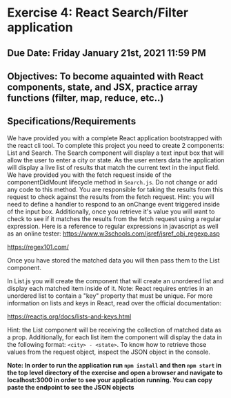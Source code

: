 # Exercise 4: React Search/Filter application

## Due Date: Friday January 21st, 2021 11:59 PM
## Objectives: To become aquainted with React components, state, and JSX, practice array functions (filter, map, reduce, etc..)

## Specifications/Requirements
We have provided you with a complete React application bootstrapped with the react cli tool. To complete this project you need to create 2 components: List and Search. 
The Search component will display a text input box that will allow the user to enter a city or state. As the user enters data the application will display a live list of results that match the current text in the input field. We have provided you with the fetch request inside of the componentDidMount lifecycle method in `Search.js`. Do not change or add any code to this method. You are responsible for taking the results from this request to check against the results from the fetch request.
Hint: you will need to define a handler to respond to an onChange event triggered inside of the input box. Additionally, once you retrieve it's value you will want to check to see if it matches the results from the fetch request using a regular expression. Here is a reference to regular expressions in javascript as well as an online tester:
https://www.w3schools.com/jsref/jsref_obj_regexp.asp  

https://regex101.com/  

Once you have stored the matched data you will then pass them to the List component.

In List.js you will create the component that will create an unordered list and display each matched item inside of it.
Note: React requires entries in an unordered list to contain a "key" property that must be unique. For more information on lists and keys in React, read over the official documentation:

https://reactjs.org/docs/lists-and-keys.html

Hint: the List component will be receiving the collection of matched data as a prop. Additionally, for each list item the component will display the data in the following format:  ```<city> - <state>```. To know how to retrieve those values from the request object, inspect the JSON object in the console.



__Note: In order to run the application run ```npm install``` and then ```npm start``` in the top level directory of the exercise and open a browser and navigate to localhost:3000 in order to see your application running. You can copy paste the endpoint to see the JSON objects__ 
